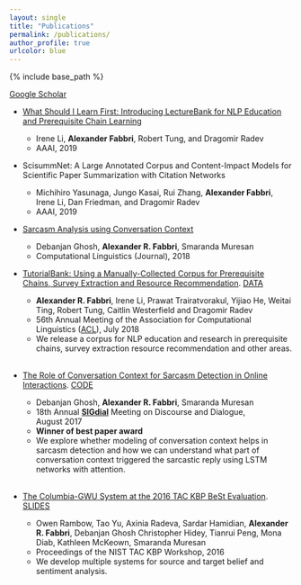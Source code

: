 ```yaml
---
layout: single
title: "Publications"
permalink: /publications/
author_profile: true
urlcolor: blue
---
```


{% include base_path %}

[Google Scholar](https://scholar.google.com/citations?user=GgfJdhwAAAAJ&hl=en)

* [What Should I Learn First: Introducing LectureBank for NLP Education and Prerequisite Chain Learning](https://arxiv.org/pdf/1811.12181.pdf)<br/>
    - Irene Li, **Alexander Fabbri**, Robert Tung, and Dragomir Radev
    - AAAI, 2019
* ScisummNet: A Large Annotated Corpus and Content-Impact Models for Scientific Paper Summarization with Citation Networks<br/>
    - Michihiro Yasunaga, Jungo Kasai, Rui Zhang, **Alexander Fabbri**, Irene Li, Dan Friedman, and Dragomir Radev
    - AAAI, 2019
* [Sarcasm Analysis using Conversation Context](https://arxiv.org/pdf/1808.07531.pdf)<br/>
    - Debanjan Ghosh, **Alexander R. Fabbri**, Smaranda Muresan
    - Computational Linguistics (Journal), 2018
* [TutorialBank: Using a Manually-Collected Corpus for Prerequisite Chains, Survey Extraction and Resource Recommendation](https://arxiv.org/pdf/1805.04617.pdf). [DATA](https://github.com/Yale-LILY/TutorialBank)<br/>
    - **Alexander R. Fabbri**, Irene Li, Prawat Trairatvorakul, Yijiao He, Weitai Ting, Robert Tung, Caitlin Westerfield and Dragomir Radev
    - 56th Annual Meeting of the Association for Computational Linguistics ([ACL](http://acl2018.org/)), July 2018<br/>
    - We release a corpus for NLP education and research in prerequisite chains, survey extraction resource recommendation and other areas. <br/> <br/>

* [The Role of Conversation Context for Sarcasm Detection in Online Interactions](https://arxiv.org/abs/1707.06226). [CODE](https://github.com/Alex-Fabbri/deep_learning_nlp_sarcasm)<br/>
    - Debanjan Ghosh, **Alexander R. Fabbri**, Smaranda Muresan<br/>
    - 18th Annual [**SIGdial**](http://www.sigdial.org/) Meeting on Discourse and Dialogue, August 2017<br/>
    - **Winner of best paper award**<br/>
    - We explore whether modeling of conversation context helps in sarcasm detection and how we can understand what part of conversation context triggered the sarcastic reply using LSTM networks with attention.<br/><br/>

* [The Columbia-GWU System at the 2016 TAC KBP BeSt Evaluation](https://tac.nist.gov/publications/2016/participant.papers/TAC2016.Columbia_GWU.proceedings.pdf). [SLIDES](https://tac.nist.gov/publications/2016/presentations/TAC2016.KBP.BEST.Columbia_GWU.presentation.pdf)<br/>
    - Owen Rambow, Tao Yu, Axinia Radeva, Sardar Hamidian, **Alexander R. Fabbri**, Debanjan Ghosh Christopher Hidey, Tianrui Peng, Mona Diab, Kathleen McKeown, Smaranda Muresan<br/>
    - Proceedings of the NIST TAC KBP Workshop, 2016<br/>
    - We develop multiple systems for source and target belief and sentiment analysis.

